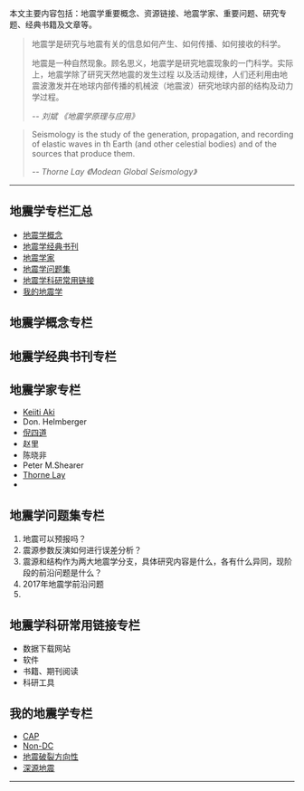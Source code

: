 本文主要内容包括：地震学重要概念、资源链接、地震学家、重要问题、研究专题、经典书籍及文章等。

<!--more-->

> 地震学是研究与地震有关的信息如何产生、如何传播、如何接收的科学。
>
> 地震是一种自然现象。顾名思义，地震学是研究地震现象的一门科学。实际上，地震学除了研究天然地震的发生过程
> 以及活动规律，人们还利用由地震波激发并在地球内部传播的机械波（地震波）研究地球内部的结构及动力学过程。
>
> <cite>-- 刘斌 《地震学原理与应用》<cite>

> Seismology is the study of the generation, propagation, and recording of elastic waves
> in th Earth (and other celestial bodies) and of the sources that produce them.
>
> <cite>-- Thorne Lay 《Modean Global Seismology》<cite>


-----

## 地震学专栏汇总

- [地震学概念](/collections-seismology-definition)
- [地震学经典书刊](/collections-seismology-publication)
- [地震学家](/collections-seismologist)
- [地震学问题集](/collections-problem)
- [地震学科研常用链接]()
- [我的地震学]()

## 地震学概念专栏

## 地震学经典书刊专栏


## 地震学家专栏

- [Keiiti Aki](/seismologist-KeiitiAki)
- Don. Helmberger
- [倪四道](/seismologist-SidaoNi)
- 赵里
- 陈晓非
- Peter M.Shearer
- [Thorne Lay](/seismologist-ThorneLay)
- 

## 地震学问题集专栏

1. 地震可以预报吗？
2. 震源参数反演如何进行误差分析？
3. 震源和结构作为两大地震学分支，具体研究内容是什么，各有什么异同，现阶段的前沿问题是什么？
4. 2017年地震学前沿问题
5. 

## 地震学科研常用链接专栏

- 数据下载网站
- 软件
- 书籍、期刊阅读
- 科研工具

## 我的地震学专栏

- [CAP](/collections-cap)
- [Non-DC](/collections-non-dc)
- [地震破裂方向性]()
- [深源地震]()


-----